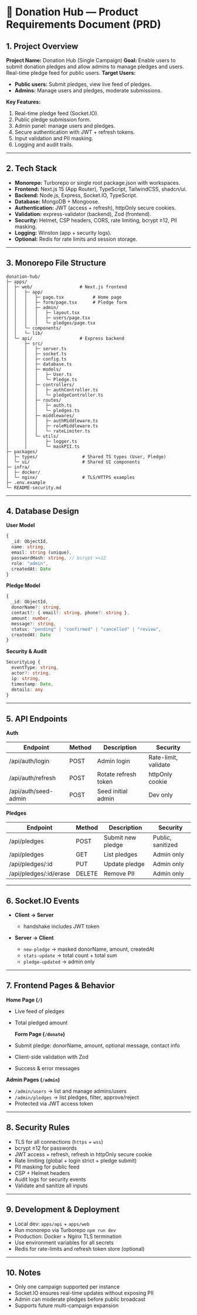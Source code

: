  
# 📄 Donation Hub — Product Requirements Document (PRD)

## 1. Project Overview

**Project Name:** Donation Hub (Single Campaign)
**Goal:** Enable users to submit donation pledges and allow admins to manage pledges and users. Real-time pledge feed for public users.
**Target Users:**

* **Public users:** Submit pledges, view live feed of pledges.
* **Admins:** Manage users and pledges, moderate submissions.

**Key Features:**

1. Real-time pledge feed (Socket.IO).
2. Public pledge submission form.
3. Admin panel: manage users and pledges.
4. Secure authentication with JWT + refresh tokens.
5. Input validation and PII masking.
6. Logging and audit trails.

---

## 2. Tech Stack

* **Monorepo:** Turborepo or single root package.json with workspaces.
* **Frontend:** Next.js 15 (App Router), TypeScript, TailwindCSS, shadcn/ui.
* **Backend:** Node.js, Express, Socket.IO, TypeScript.
* **Database:** MongoDB + Mongoose.
* **Authentication:** JWT (access + refresh), httpOnly secure cookies.
* **Validation:** express-validator (backend), Zod (frontend).
* **Security:** Helmet, CSP headers, CORS, rate limiting, bcrypt ≥12, PII masking.
* **Logging:** Winston (app + security logs).
* **Optional:** Redis for rate limits and session storage.

---

## 3. Monorepo File Structure

```
donation-hub/
├─ apps/
│  ├─ web/                  # Next.js frontend
│  │   ├─ app/
│  │   │   ├─ page.tsx           # Home page
│  │   │   ├─ form/page.tsx      # Pledge form
│  │   │   ├─ admin/
│  │   │   │   ├─ layout.tsx
│  │   │   │   ├─ users/page.tsx
│  │   │   │   └─ pledges/page.tsx
│  │   └─ components/
│  │   └─ lib/
│  └─ api/                  # Express backend
│      ├─ src/
│      │   ├─ server.ts
│      │   ├─ socket.ts
│      │   ├─ config.ts
│      │   ├─ database.ts
│      │   ├─ models/
│      │   │   ├─ User.ts
│      │   │   └─ Pledge.ts
│      │   ├─ controllers/
│      │   │   ├─ authController.ts
│      │   │   └─ pledgeController.ts
│      │   ├─ routes/
│      │   │   ├─ auth.ts
│      │   │   └─ pledges.ts
│      │   ├─ middlewares/
│      │   │   ├─ authMiddleware.ts
│      │   │   ├─ roleMiddleware.ts
│      │   │   └─ rateLimiter.ts
│      │   └─ utils/
│      │       ├─ logger.ts
│      │       └─ maskPII.ts
├─ packages/
│  ├─ types/                 # Shared TS types (User, Pledge)
│  └─ ui/                    # Shared UI components
├─ infra/
│  ├─ docker/
│  └─ nginx/                 # TLS/HTTPS examples
├─ .env.example
└─ README-security.md
```

---

## 4. Database Design

**User Model**

```ts
{
  _id: ObjectId,
  name: string,
  email: string (unique),
  passwordHash: string, // bcrypt >=12
  role: "admin",
  createdAt: Date
}
```

**Pledge Model**

```ts
{
  _id: ObjectId,
  donorName?: string,
  contact?: { email?: string, phone?: string },
  amount: number,
  message?: string,
  status: "pending" | "confirmed" | "cancelled" | "review",
  createdAt: Date
}
```

**Security & Audit**

```ts
SecurityLog {
  eventType: string,
  actor?: string,
  ip: string,
  timestamp: Date,
  details: any
}
```

---

## 5. API Endpoints

**Auth**

| Endpoint             | Method | Description          | Security             |
| -------------------- | ------ | -------------------- | -------------------- |
| /api/auth/login      | POST   | Admin login          | Rate-limit, validate |
| /api/auth/refresh    | POST   | Rotate refresh token | httpOnly cookie      |
| /api/auth/seed-admin | POST   | Seed initial admin   | Dev only             |

**Pledges**

| Endpoint                | Method | Description       | Security          |
| ----------------------- | ------ | ----------------- | ----------------- |
| /api/pledges            | POST   | Submit new pledge | Public, sanitized |
| /api/pledges            | GET    | List pledges      | Admin only        |
| /api/pledges/\:id       | PUT    | Update pledge     | Admin only        |
| /api/pledges/\:id/erase | DELETE | Remove PII        | Admin only        |

---

## 6. Socket.IO Events

* **Client → Server**

  * handshake includes JWT token
* **Server → Client**

  * `new-pledge` → masked donorName, amount, createdAt
  * `stats-update` → total count + total sum
  * `pledge-updated` → admin only

---

## 7. Frontend Pages & Behavior

**Home Page (`/`)**

* Live feed of pledges
* Total pledged amount

  **Form Page (`/donate`)**

* Submit pledge: donorName, amount, optional message, contact info
* Client-side validation with Zod
* Success & error messages

**Admin Pages (`/admin`)**

* `/admin/users` → list and manage admins/users
* `/admin/pledges` → list pledges, filter, approve/reject
* Protected via JWT access token

---

## 8. Security Rules

* TLS for all connections (`https` + `wss`)
* bcrypt ≥12 for passwords
* JWT access + refresh, refresh in httpOnly secure cookie
* Rate limiting (global + login strict + pledge submit)
* PII masking for public feed
* CSP + Helmet headers
* Audit logs for security events
* Validate and sanitize all inputs

---

## 9. Development & Deployment

* Local dev: `apps/api` + `apps/web`
* Run monorepo via Turborepo `npm run dev`
* Production: Docker + Nginx TLS termination
* Use environment variables for all secrets
* Redis for rate-limits and refresh token store (optional)

---

## 10. Notes

* Only one campaign supported per instance
* Socket.IO ensures real-time updates without exposing PII
* Admin can moderate pledges before public broadcast
* Supports future multi-campaign expansion
 